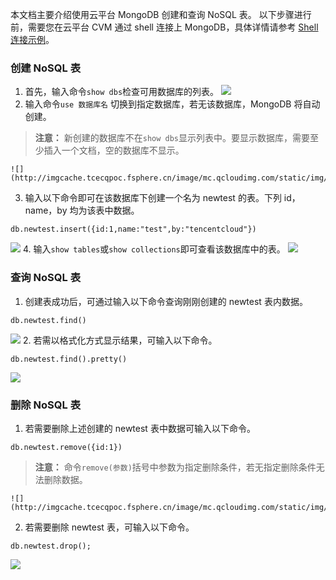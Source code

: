 本文档主要介绍使用云平台 MongoDB 创建和查询 NoSQL 表。
以下步骤进行前，需要您在云平台 CVM 通过 shell 连接上 MongoDB，具体详情请参考 [Shell连接示例](/document/product/240/3978)。
### 创建 NoSQL 表
1. 首先，输入命令`show dbs`检查可用数据库的列表。
![](http://imgcache.tcecqpoc.fsphere.cn/image/mc.qcloudimg.com/static/img/54bbefc9c59f22fd8ac11f4140d05f4f/showdbs.png)
2. 输入命令`use 数据库名` 切换到指定数据库，若无该数据库，MongoDB 将自动创建。
>**注意：**
>新创建的数据库不在`show dbs`显示列表中。要显示数据库，需要至少插入一个文档，空的数据库不显示。

	![](http://imgcache.tcecqpoc.fsphere.cn/image/mc.qcloudimg.com/static/img/6c2b453eca2fbcff9f0dc7be0bf393d5/usetest.png)
3. 输入以下命令即可在该数据库下创建一个名为 newtest 的表。下列 id，name，by 均为该表中数据。
```
db.newtest.insert({id:1,name:"test",by:"tencentcloud"})
```
![](http://imgcache.tcecqpoc.fsphere.cn/image/mc.qcloudimg.com/static/img/10a8cde0ee1ede52d99bd56f80a5c6ab/dbinsert.png)
4. 输入`show tables`或`show collections`即可查看该数据库中的表。
![](http://imgcache.tcecqpoc.fsphere.cn/image/mc.qcloudimg.com/static/img/2f2c6868e0b01671678497f652538f58/showtables.png)

### 查询 NoSQL 表
1. 创建表成功后，可通过输入以下命令查询刚刚创建的 newtest 表内数据。
```
db.newtest.find()
```
![](http://imgcache.tcecqpoc.fsphere.cn/image/mc.qcloudimg.com/static/img/d4a5637e7771848c41b6ad833b24d0a9/find.png)
2. 若需以格式化方式显示结果，可输入以下命令。
```
db.newtest.find().pretty()
```
![](http://imgcache.tcecqpoc.fsphere.cn/image/mc.qcloudimg.com/static/img/36cd64b68f5d95f1a551c57bbf3cfb0a/findp.png)

### 删除 NoSQL 表
1. 若需要删除上述创建的 newtest 表中数据可输入以下命令。
```
db.newtest.remove({id:1})
```
>**注意：**
>命令`remove(参数)`括号中参数为指定删除条件，若无指定删除条件无法删除数据。

	![](http://imgcache.tcecqpoc.fsphere.cn/image/mc.qcloudimg.com/static/img/20f22097a8a50428a6d21f378b5b2d65/remove.png)
2. 若需要删除 newtest 表，可输入以下命令。
```
db.newtest.drop();
```
![](http://imgcache.tcecqpoc.fsphere.cn/image/mc.qcloudimg.com/static/img/9865dc8175f4ef3152e8c40874a91a8c/drop.png)